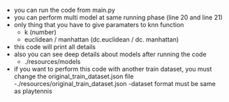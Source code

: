 - you can run the code from main.py
- you can perform multi model at same running phase (line 20 and line 21)
- only thing that you have to give paramaters to knn function
    - k (number)
    - euclidean / manhattan (dc.euclidean / dc. manhattan)
- this code will print all details 
- also you can see deep details about models after running the code 
    - ./resources/models
- if you want to perform this code with another train dataset, you must change the original_train_dataset.json file
    -./resources/original_train_dataset.json
    -dataset format must be same as playtennis 